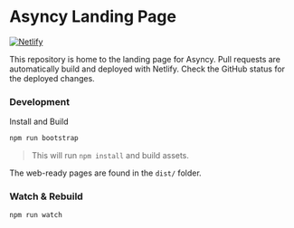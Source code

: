 # Asyncy Landing Page

[![Netlify](https://www.netlify.com/img/global/badges/netlify-dark.svg)](https://asyncy.com)


This repository is home to the landing page for Asyncy.
Pull requests are automatically build and deployed with Netlify.
Check the GitHub status for the deployed changes.

### Development

Install and Build

```sh
npm run bootstrap
```
> This will run `npm install` and build assets.

The web-ready pages are found in the `dist/` folder.

### Watch & Rebuild

```sh
npm run watch
```
